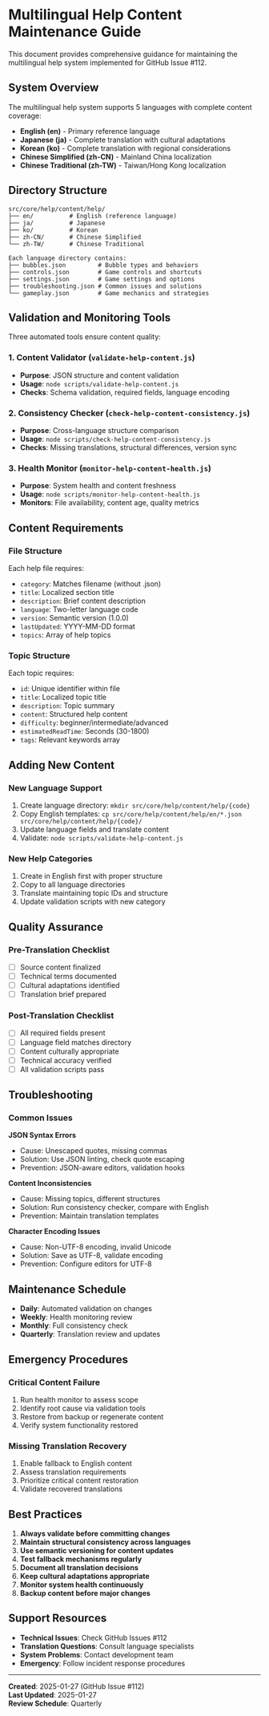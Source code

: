 # Multilingual Help Content Maintenance Guide

This document provides comprehensive guidance for maintaining the multilingual help system implemented for GitHub Issue #112.

## System Overview

The multilingual help system supports 5 languages with complete content coverage:
- **English (en)** - Primary reference language
- **Japanese (ja)** - Complete translation with cultural adaptations  
- **Korean (ko)** - Complete translation with regional considerations
- **Chinese Simplified (zh-CN)** - Mainland China localization
- **Chinese Traditional (zh-TW)** - Taiwan/Hong Kong localization

## Directory Structure

```
src/core/help/content/help/
├── en/          # English (reference language)
├── ja/          # Japanese
├── ko/          # Korean
├── zh-CN/       # Chinese Simplified
└── zh-TW/       # Chinese Traditional

Each language directory contains:
├── bubbles.json         # Bubble types and behaviors
├── controls.json        # Game controls and shortcuts  
├── settings.json        # Game settings and options
├── troubleshooting.json # Common issues and solutions
└── gameplay.json        # Game mechanics and strategies
```

## Validation and Monitoring Tools

Three automated tools ensure content quality:

### 1. Content Validator (`validate-help-content.js`)
- **Purpose**: JSON structure and content validation
- **Usage**: `node scripts/validate-help-content.js`
- **Checks**: Schema validation, required fields, language encoding

### 2. Consistency Checker (`check-help-content-consistency.js`) 
- **Purpose**: Cross-language structure comparison
- **Usage**: `node scripts/check-help-content-consistency.js`
- **Checks**: Missing translations, structural differences, version sync

### 3. Health Monitor (`monitor-help-content-health.js`)
- **Purpose**: System health and content freshness
- **Usage**: `node scripts/monitor-help-content-health.js`
- **Monitors**: File availability, content age, quality metrics

## Content Requirements

### File Structure
Each help file requires:
- `category`: Matches filename (without .json)
- `title`: Localized section title
- `description`: Brief content description  
- `language`: Two-letter language code
- `version`: Semantic version (1.0.0)
- `lastUpdated`: YYYY-MM-DD format
- `topics`: Array of help topics

### Topic Structure
Each topic requires:
- `id`: Unique identifier within file
- `title`: Localized topic title
- `description`: Topic summary
- `content`: Structured help content
- `difficulty`: beginner/intermediate/advanced
- `estimatedReadTime`: Seconds (30-1800)
- `tags`: Relevant keywords array

## Adding New Content

### New Language Support
1. Create language directory: `mkdir src/core/help/content/help/{code}`
2. Copy English templates: `cp src/core/help/content/help/en/*.json src/core/help/content/help/{code}/`
3. Update language fields and translate content
4. Validate: `node scripts/validate-help-content.js`

### New Help Categories  
1. Create in English first with proper structure
2. Copy to all language directories
3. Translate maintaining topic IDs and structure
4. Update validation scripts with new category

## Quality Assurance

### Pre-Translation Checklist
- [ ] Source content finalized
- [ ] Technical terms documented  
- [ ] Cultural adaptations identified
- [ ] Translation brief prepared

### Post-Translation Checklist
- [ ] All required fields present
- [ ] Language field matches directory
- [ ] Content culturally appropriate
- [ ] Technical accuracy verified
- [ ] All validation scripts pass

## Troubleshooting

### Common Issues

**JSON Syntax Errors**
- Cause: Unescaped quotes, missing commas
- Solution: Use JSON linting, check quote escaping
- Prevention: JSON-aware editors, validation hooks

**Content Inconsistencies** 
- Cause: Missing topics, different structures
- Solution: Run consistency checker, compare with English
- Prevention: Maintain translation templates

**Character Encoding Issues**
- Cause: Non-UTF-8 encoding, invalid Unicode
- Solution: Save as UTF-8, validate encoding
- Prevention: Configure editors for UTF-8

## Maintenance Schedule

- **Daily**: Automated validation on changes
- **Weekly**: Health monitoring review
- **Monthly**: Full consistency check
- **Quarterly**: Translation review and updates

## Emergency Procedures

### Critical Content Failure
1. Run health monitor to assess scope
2. Identify root cause via validation tools
3. Restore from backup or regenerate content
4. Verify system functionality restored

### Missing Translation Recovery
1. Enable fallback to English content
2. Assess translation requirements  
3. Prioritize critical content restoration
4. Validate recovered translations

## Best Practices

1. **Always validate before committing changes**
2. **Maintain structural consistency across languages**  
3. **Use semantic versioning for content updates**
4. **Test fallback mechanisms regularly**
5. **Document all translation decisions**
6. **Keep cultural adaptations appropriate**
7. **Monitor system health continuously**
8. **Backup content before major changes**

## Support Resources

- **Technical Issues**: Check GitHub Issues #112
- **Translation Questions**: Consult language specialists  
- **System Problems**: Contact development team
- **Emergency**: Follow incident response procedures

---

**Created**: 2025-01-27 (GitHub Issue #112)  
**Last Updated**: 2025-01-27  
**Review Schedule**: Quarterly